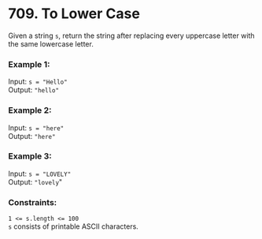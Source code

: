 # 709. To Lower Case   
   
Given a string ```s```, return the string after replacing every uppercase letter with the same lowercase letter.   
   
    
   
### **Example 1:**   
Input: ```s = "Hello"```   
Output: ```"hello"```   
   
### **Example 2:**   
Input: ```s = "here"```   
Output: ```"here"```   
   
### **Example 3:**   
Input: ```s = "LOVELY"```   
Output: ```"lovely```"   
    
   
### **Constraints:**   
   
```1 <= s.length <= 100```   
```s``` consists of printable ASCII characters.   